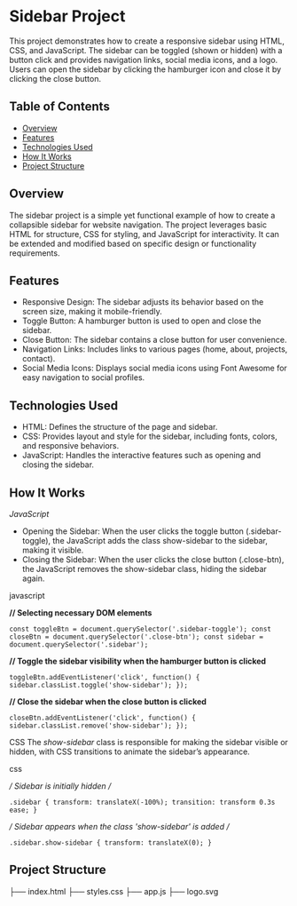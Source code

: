 
# Sidebar Project
This project demonstrates how to create a responsive sidebar using HTML, CSS, and JavaScript. The sidebar can be toggled (shown or hidden) with a button click and provides navigation links, social media icons, and a logo. Users can open the sidebar by clicking the hamburger icon and close it by clicking the close button.

## Table of Contents
- [Overview](#overview)
- [Features](#features)
- [Technologies Used](#technologies-used)
- [How It Works](#how-it-works)
- [Project Structure](#project-structure)

## Overview
The sidebar project is a simple yet functional example of how to create a collapsible sidebar for website navigation. The project leverages basic HTML for structure, CSS for styling, and JavaScript for interactivity. It can be extended and modified based on specific design or functionality requirements.

## Features
- Responsive Design: The sidebar adjusts its behavior based on the screen size, making it mobile-friendly.
- Toggle Button: A hamburger button is used to open and close the sidebar.
- Close Button: The sidebar contains a close button for user convenience.
- Navigation Links: Includes links to various pages (home, about, projects, contact).
- Social Media Icons: Displays social media icons using Font Awesome for easy navigation to social profiles.

## Technologies Used
- HTML: Defines the structure of the page and sidebar.
- CSS: Provides layout and style for the sidebar, including fonts, colors, and responsive behaviors.
- JavaScript: Handles the interactive features such as opening and closing the sidebar.

## How It Works
*JavaScript*
- Opening the Sidebar: When the user clicks the toggle button (.sidebar-toggle), the JavaScript adds the class show-sidebar to the sidebar, making it visible.
- Closing the Sidebar: When the user clicks the close button (.close-btn), the JavaScript removes the show-sidebar class, hiding the sidebar again.

javascript

**// Selecting necessary DOM elements**

`const toggleBtn = document.querySelector('.sidebar-toggle');
const closeBtn = document.querySelector('.close-btn');
const sidebar = document.querySelector('.sidebar');`

**// Toggle the sidebar visibility when the hamburger button is clicked**

`toggleBtn.addEventListener('click', function() {
    sidebar.classList.toggle('show-sidebar');
});`

**// Close the sidebar when the close button is clicked**

`closeBtn.addEventListener('click', function() {
    sidebar.classList.remove('show-sidebar');
});`

CSS
The *show-sidebar* class is responsible for making the sidebar visible or hidden, with CSS transitions to animate the sidebar’s appearance.

css

**/* Sidebar is initially hidden */**

`.sidebar {
  transform: translateX(-100%);
  transition: transform 0.3s ease;
}`

**/* Sidebar appears when the class 'show-sidebar' is added */**

`.sidebar.show-sidebar {
  transform: translateX(0);
}`



## Project Structure


├── index.html
├── styles.css
├── app.js
├── logo.svg           

